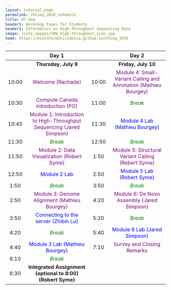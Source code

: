 ```yaml
---
layout: tutorial_page
permalink: /htseq_2020_schedule
title: HT-Seq
header1: Workshop Pages for Students
header2: Informatics on High-Throughput Sequencing Data
image: /site_images/CBW_High-throughput_icon.jpg
home: https://bioinformaticsdotca.github.io/htseq_2020
---
```


| | **Day 1** | | **Day 2** |
| :---: | :---: | :---: | :---: |
| | **Thursday, July 9** | | **Friday, July 10** |
|10:00|	<font color="purple">Welcome (Rachade)</font> 	|10:00|	<font color="purple">Module 4: Small-Variant Calling and Annotation (Mathieu Bourgey)</font>
|10:30|	<font color="purple">Compute Canada Introduction (PO)</font>	|11:00|	<font color="green">*Break*</font>
|10:45|	<font color="purple">Module 1: Introduction to High-Throughput Sequencing (Jared Simpson)</font>	|11:30|	<font color="blue">Module 4 Lab (Mathieu Bourgey)</font>
|11:30|	<font color="green">*Break*</font>	|12:50|	<font color="green">*Break*</font>
|11:50|	<font color="purple">Module 2: Data Visualization (Robert Syme)</font> 	|1:50|	<font color="purple">Module 5: Structural Variant Calling (Robert Syme)</font>
|12:50|	<font color="blue">Module 2 Lab</font>	|2:50|	<font color="blue">Module 5 Lab (Robert Syme)</font>
|1:50|	<font color="green">*Break*</font>	|3:50|	<font color="green">*Break*</font>
|2:50|	<font color="purple">Module 3: Genome Alignment (Mathieu Bourgey)</font> 	|4:20|	<font color="purple"> Module 6: De Novo Assembly (Jared Simpson)</font>
|3:50|	<font color="blue">Connecting to the server (Zhibin Lu)</font>	|5:20|	<font color="green">*Break*</font>
|4:20|	<font color="green">*Break*</font>	|5:40|	<font color="blue">Module 6 Lab (Jared Simpson)</font>
|4:40|	<font color="blue">Module 3 Lab (Mathieu Bourgey)</font>	|7:10|	<font color="purple">Survey and Closing Remarks</font> 
|6:10|	<font color="green">*Break*</font> | | |		
|6:30|	**Integrated Assignment (optional to 8:00)(Robert Syme)**	| | |	
